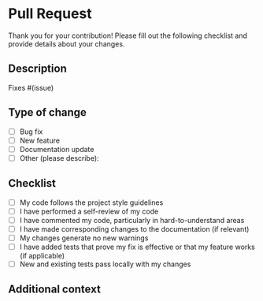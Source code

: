 # Pull Request

Thank you for your contribution! Please fill out the following checklist and provide details about your changes.

## Description

<!-- Please include a summary of the change and which issue is fixed. Also include relevant motivation and context. -->

Fixes #(issue)

## Type of change
- [ ] Bug fix
- [ ] New feature
- [ ] Documentation update
- [ ] Other (please describe):

## Checklist
- [ ] My code follows the project style guidelines
- [ ] I have performed a self-review of my code
- [ ] I have commented my code, particularly in hard-to-understand areas
- [ ] I have made corresponding changes to the documentation (if relevant)
- [ ] My changes generate no new warnings
- [ ] I have added tests that prove my fix is effective or that my feature works (if applicable)
- [ ] New and existing tests pass locally with my changes

## Additional context

<!-- Add any other context about the PR here. -->
